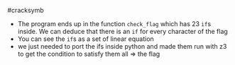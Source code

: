 #cracksymb
 - The program ends up in the function `check_flag` which has 23 `if`s inside. We can deduce that there is an `if` for every character of the flag
 - You can see the `if`s as a set of linear equation
 - we just needed to port the ifs inside python and made them run with z3 to get the condition to satisfy them all => the flag
